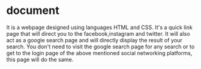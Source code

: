 # document
It is a webpage designed using languages HTML and CSS. It's a quick link page that will direct you to the facebook,instagram and twitter. 
It will also act as a google search page and will directly display the result of your search. You don't need to visit the google search
page for any search or to get to the login page of the above mentioned social networking platforms, this page will do the same.
